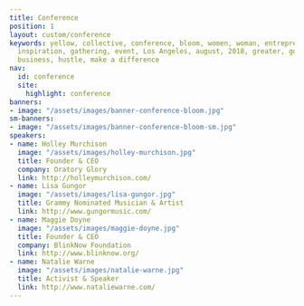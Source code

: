 ```yaml
---
title: Conference
position: 1
layout: custom/conference
keywords: yellow, collective, conference, bloom, women, woman, entrepreneur, creative,
  inspiration, gathering, event, Los Angeles, august, 2018, greater, good, impact,
  business, hustle, make a difference
nav:
  id: conference
  site:
    highlight: conference
banners:
- image: "/assets/images/banner-conference-bloom.jpg"
sm-banners:
- image: "/assets/images/banner-conference-bloom-sm.jpg"
speakers:
- name: Holley Murchison
  image: "/assets/images/holley-murchison.jpg"
  title: Founder & CEO
  company: Oratory Glory
  link: http://holleymurchison.com/
- name: Lisa Gungor
  image: "/assets/images/lisa-gungor.jpg"
  title: Grammy Nominated Musician & Artist
  link: http://www.gungormusic.com/
- name: Maggie Doyne
  image: "/assets/images/maggie-doyne.jpg"
  title: Founder & CEO
  company: BlinkNow Foundation
  link: http://www.blinknow.org/
- name: Natalie Warne
  image: "/assets/images/natalie-warne.jpg"
  title: Activist & Speaker
  link: http://www.nataliewarne.com/
---
```


